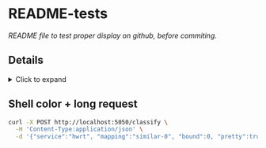 # README-tests

*README file to test proper display on github, before commiting.*


## Details

<details>

<summary>Click to expand</summary>

```json
[
  {
    "works?": 123,
    "hello": "yes",
  }
]
```

</details>


## Shell color + long request

```sh
curl -X POST http://localhost:5050/classify \
  -H 'Content-Type:application/json' \
  -d '{"service":"hwrt", "mapping":"similar-0", "bound":0, "pretty":true, "strokes":[[{"x":50,"y":60,"time":0},{"x":55,"y":65,"time":10}],[{"x":60,"y":70,"time":80}]]}'
```
